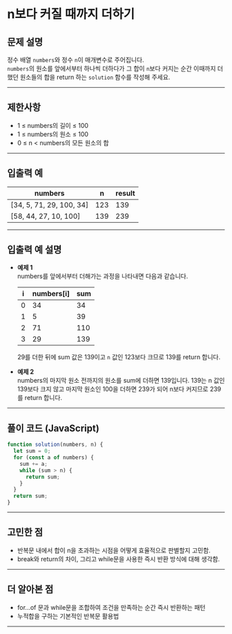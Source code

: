 # n보다 커질 때까지 더하기

## 문제 설명

정수 배열 `numbers`와 정수 `n`이 매개변수로 주어집니다.  
`numbers`의 원소를 앞에서부터 하나씩 더하다가 그 합이 `n`보다 커지는 순간 이때까지 더했던 원소들의 합을 return 하는 `solution` 함수를 작성해 주세요.

---

## 제한사항

- 1 ≤ numbers의 길이 ≤ 100
- 1 ≤ numbers의 원소 ≤ 100
- 0 ≤ n < numbers의 모든 원소의 합

---

## 입출력 예

| numbers                  | n   | result |
| ------------------------ | --- | ------ |
| [34, 5, 71, 29, 100, 34] | 123 | 139    |
| [58, 44, 27, 10, 100]    | 139 | 239    |

---

## 입출력 예 설명

- **예제 1**  
  numbers를 앞에서부터 더해가는 과정을 나타내면 다음과 같습니다.

  | i   | numbers[i] | sum |
  | --- | ---------- | --- |
  | 0   | 34         | 34  |
  | 1   | 5          | 39  |
  | 2   | 71         | 110 |
  | 3   | 29         | 139 |

  29를 더한 뒤에 sum 값은 139이고 `n` 값인 123보다 크므로 139를 return 합니다.

- **예제 2**  
  numbers의 마지막 원소 전까지의 원소를 sum에 더하면 139입니다. 139는 n 값인 139보다 크지 않고 마지막 원소인 100을 더하면 239가 되어 n보다 커지므로 239를 return 합니다.

---

## 풀이 코드 (JavaScript)

```javascript
function solution(numbers, n) {
  let sum = 0;
  for (const a of numbers) {
    sum += a;
    while (sum > n) {
      return sum;
    }
  }
  return sum;
}
```

---

## 고민한 점

- 반복문 내에서 합이 n을 초과하는 시점을 어떻게 효율적으로 판별할지 고민함.
- break와 return의 차이, 그리고 while문을 사용한 즉시 반환 방식에 대해 생각함.

---

## 더 알아본 점

- for...of 문과 while문을 조합하여 조건을 만족하는 순간 즉시 반환하는 패턴
- 누적합을 구하는 기본적인 반복문 활용법

---
